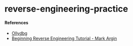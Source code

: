 # reverse-engineering-practice

#### References
- [Ollydbg](http://www.ollydbg.de/)
- [Beginning Reverse Engineering Tutorial - Mark Argin](https://www.youtube.com/watch?v=iZQ1LcT6APk)
